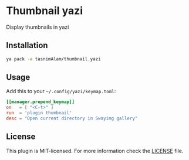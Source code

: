 # Thumbnail yazi

Display thumbnails in yazi 

## Installation

```sh
ya pack -a tasnimAlam/thumbnail.yazi
```

## Usage

Add this to your `~/.config/yazi/keymap.toml`:

```toml
[[manager.prepend_keymap]]
on   = [ "<C-t>" ]
run  = 'plugin thumbnail'
desc = "Open current directory in Swayimg gallery"
```

## License

This plugin is MIT-licensed. For more information check the [LICENSE](LICENSE) file.
